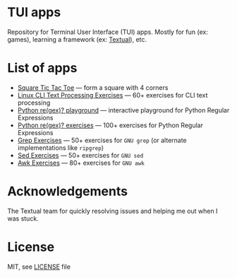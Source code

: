 # TUI apps

Repository for Terminal User Interface (TUI) apps. Mostly for fun (ex: games), learning a framework (ex: [Textual](https://textual.textualize.io/)), etc.

# List of apps

* [Square Tic Tac Toe](./SquareTicTacToe) — form a square with 4 corners
* [Linux CLI Text Processing Exercises](./CLI-Exercises) — 60+ exercises for CLI text processing
* [Python re(gex)? playground](./PyRegexPlayground) — interactive playground for Python Regular Expressions
* [Python re(gex)? exercises](./PyRegexExercises) — 100+ exercises for Python Regular Expressions
* [Grep Exercises](./GrepExercises) — 50+ exercises for `GNU grep` (or alternate implementations like `ripgrep`)
* [Sed Exercises](./SedExercises) — 50+ exercises for `GNU sed`
* [Awk Exercises](./AwkExercises) — 80+ exercises for `GNU awk`

# Acknowledgements

The Textual team for quickly resolving issues and helping me out when I was stuck.

# License

MIT, see [LICENSE](./LICENSE) file

